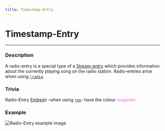 ```yaml
---
title: Timestamp-Entry
---
```

# Timestamp-Entry
---
### Description
A radio-entry is a special type of a [Stream-entry]() which provides information about the currently playing song on the radio station. Radio-entries arise when using [`!radio`]().
### Trivia
Radio-Entry [Embed]()s -when using [`!np`]()- have the colour **<span style="color:#FF88F0">magenta</span>**
### Example
![Radio-Entry example image](https://raw.githubusercontent.com/siku2/MusicBot/master/docs/assets/radio-entry.PNG)
